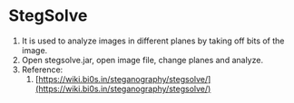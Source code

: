 # StegSolve

1. It is used to analyze images in different planes by taking off bits of the image.
2. Open stegsolve.jar, open image file, change planes and analyze.
3. Reference:
   1. [https://wiki.bi0s.in/steganography/stegsolve/](https://wiki.bi0s.in/steganography/stegsolve/)
